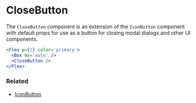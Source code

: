 # CloseButton

The `CloseButton` component is an extension of the `IconButton` component with default props for use as a button for closing modal dialogs and other UI components.

```.jsx
<Flex p={2} color='primary'>
  <Box mx='auto' />
  <CloseButton />
</Flex>
```

### Related

- [IconButton](/IconButton)
